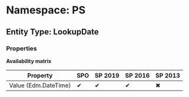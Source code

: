 # Namespace: PS

## Entity Type: LookupDate

### Properties

**Availability matrix**

Property | SPO | SP 2019 | SP 2016 | SP 2013
----------|-----|---------|---------|--------
Value (Edm.DateTime) | ✔ | ✔ | ✔ | ✖


